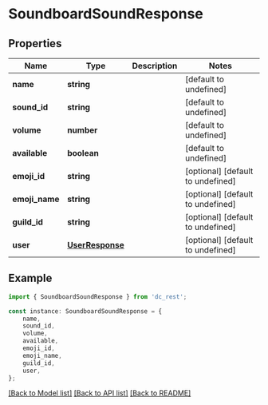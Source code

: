 # SoundboardSoundResponse


## Properties

Name | Type | Description | Notes
------------ | ------------- | ------------- | -------------
**name** | **string** |  | [default to undefined]
**sound_id** | **string** |  | [default to undefined]
**volume** | **number** |  | [default to undefined]
**available** | **boolean** |  | [default to undefined]
**emoji_id** | **string** |  | [optional] [default to undefined]
**emoji_name** | **string** |  | [optional] [default to undefined]
**guild_id** | **string** |  | [optional] [default to undefined]
**user** | [**UserResponse**](UserResponse.md) |  | [optional] [default to undefined]

## Example

```typescript
import { SoundboardSoundResponse } from 'dc_rest';

const instance: SoundboardSoundResponse = {
    name,
    sound_id,
    volume,
    available,
    emoji_id,
    emoji_name,
    guild_id,
    user,
};
```

[[Back to Model list]](../README.md#documentation-for-models) [[Back to API list]](../README.md#documentation-for-api-endpoints) [[Back to README]](../README.md)

